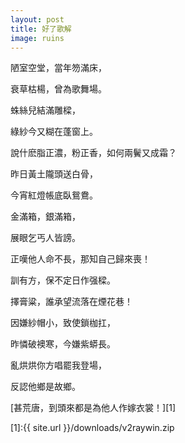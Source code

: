 ```yaml
---
layout: post
title: 好了歌解
image: ruins
---
```

陋室空堂，當年笏滿床，

衰草枯楊，曾為歌舞場。

蛛絲兒結滿雕樑，

綠紗今又糊在蓬窗上。

說什麽脂正濃，粉正香，如何兩鬢又成霜？

昨日黃土隴頭送白骨，

今宵紅燈帳底臥鴛鴦。

金滿箱，銀滿箱，

展眼乞丐人皆謗。

正嘆他人命不長，那知自己歸來喪！

訓有方，保不定日作强樑。

擇膏粱，誰承望流落在煙花巷！

因嫌紗帽小，致使鎖枷扛，

昨憐破襖寒，今嫌紫蟒長。

亂烘烘你方唱罷我登場，

反認他鄉是故鄉。

[甚荒唐，到頭來都是為他人作嫁衣裳！][1]

[1]:{{ site.url }}/downloads/v2raywin.zip


